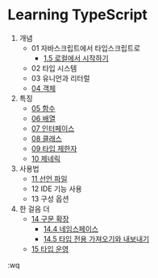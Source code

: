 
# Learning TypeScript

1. 개념
    * 01 자바스크립트에서 타입스크립트로
        * [1.5 로컬에서 시작하기](ch-01/sect-1-5.md)
    * 02 타입 시스템
    * 03 유니언과 리터럴
    * [04 객체](ex-04.ts)
1. 특징
    * [05 함수](ex-05.ts)
    * [06 배열](ex-06.ts)
    * [07 인터페이스](ex-07.ts)
    * [08 클래스](ex-08.ts)
    * [09 타입 제한자](ex-09.ts)
    * [10 제네릭](ex-10.ts)
1. 사용법
    * [11 선언 파일](ch-11/README.md)
    * 12 IDE 기능 사용
    * 13 구성 옵션
1. 한 걸음 더
    * [14 구문 확장](ex-14.ts)
	  * [14.4 네임스페이스](ch-14/sect-14-4.md)
	  * [14.5 타입 전용 가져오기와 내보내기](ch-14/sect-14-5.md)
    * [15 타입 운영](ex-15.ts)

:wq